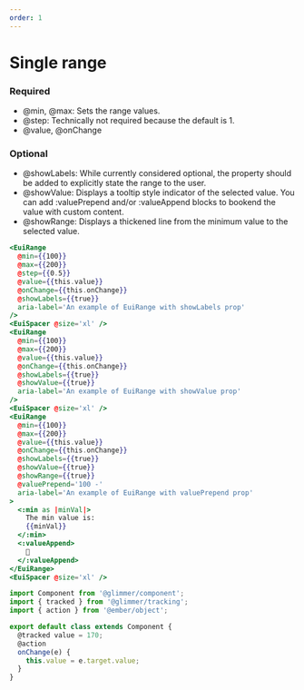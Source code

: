 ```yaml
---
order: 1
---
```


# Single range

<EuiText>
  <h3>Required</h3>
  <ul>
    <li>
      <EuiCode>@min, @max</EuiCode>: Sets the range values.
    </li>
    <li>
      <EuiCode>@step</EuiCode>: Technically not required because the
      default is <EuiCode>1</EuiCode>.
    </li>
    <li>
      <EuiCode>@value, @onChange</EuiCode>
    </li>
  </ul>
  <h3>Optional</h3>
  <ul>
    <li>
      <EuiCode>@showLabels</EuiCode>: While currently considered
      optional, the property should be added to explicitly state the
      range to the user.
    </li>
    <li>
      <EuiCode>@showValue</EuiCode>: Displays a tooltip style indicator
      of the selected value. You can add <EuiCode>:valuePrepend</EuiCode>
      and/or <EuiCode>:valueAppend</EuiCode> blocks to bookend the value with
      custom content.
    </li>
    <li>
      <EuiCode>@showRange</EuiCode>: Displays a thickened line from the
      minimum value to the selected value.
    </li>
  </ul>
</EuiText>

```hbs template
<EuiRange
  @min={{100}}
  @max={{200}}
  @step={{0.5}}
  @value={{this.value}}
  @onChange={{this.onChange}}
  @showLabels={{true}}
  aria-label='An example of EuiRange with showLabels prop'
/>
<EuiSpacer @size='xl' />
<EuiRange
  @min={{100}}
  @max={{200}}
  @value={{this.value}}
  @onChange={{this.onChange}}
  @showLabels={{true}}
  @showValue={{true}}
  aria-label='An example of EuiRange with showValue prop'
/>
<EuiSpacer @size='xl' />
<EuiRange
  @min={{100}}
  @max={{200}}
  @value={{this.value}}
  @onChange={{this.onChange}}
  @showLabels={{true}}
  @showValue={{true}}
  @showRange={{true}}
  @valuePrepend='100 -'
  aria-label='An example of EuiRange with valuePrepend prop'
>
  <:min as |minVal|>
    The min value is:
    {{minVal}}
  </:min>
  <:valueAppend>
    🚀
  </:valueAppend>
</EuiRange>
<EuiSpacer @size='xl' />
```

```javascript component
import Component from '@glimmer/component';
import { tracked } from '@glimmer/tracking';
import { action } from '@ember/object';

export default class extends Component {
  @tracked value = 170;
  @action
  onChange(e) {
    this.value = e.target.value;
  }
}
```
